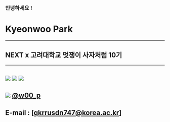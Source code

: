 ### 안녕하세요 !
# Kyeonwoo Park
------------
## NEXT x 고려대학교 멋쟁이 사자처럼 10기
---------------
![](https://img.shields.io/badge/Python-3766AB?style=flat-square&logo=Python&logoColor=white)
![](https://img.shields.io/badge/HTML-3766AB?style=flat&logo=HTML5&logoColor=red)
![](https://img.shields.io/badge/CSS-3766AB?style=plastic&logo=CSS3&logoColor=black)
-----------------
![](https://img.shields.io/badge/Instagram-E4405F?style=plastic&logo=instagram&logoColor=black)
[@w00_p](https://www.instagram.com/w00_p/)
---
E-mail : [qkrrusdn747@korea.ac.kr]
------------------------------------
